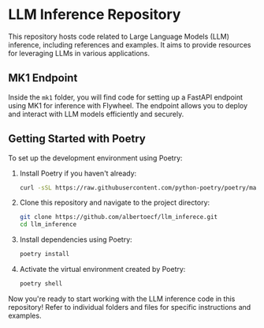 # LLM Inference Repository

This repository hosts code related to Large Language Models (LLM) inference, including references and examples. It aims to provide resources for leveraging LLMs in various applications.

## MK1 Endpoint

Inside the `mk1` folder, you will find code for setting up a FastAPI endpoint using MK1 for inference with Flywheel. The endpoint allows you to deploy and interact with LLM models efficiently and securely.



## Getting Started with Poetry

To set up the development environment using Poetry:

1. Install Poetry if you haven't already:
    ```bash
    curl -sSL https://raw.githubusercontent.com/python-poetry/poetry/master/get-poetry.py | python -
    ```

2. Clone this repository and navigate to the project directory:
    ```bash 
    git clone https://github.com/albertoecf/llm_inferece.git
    cd llm_inference
    ```

3. Install dependencies using Poetry:
    ```bash
    poetry install
    ```

4. Activate the virtual environment created by Poetry:
    ```bash
    poetry shell
    ```

Now you're ready to start working with the LLM inference code in this repository! Refer to individual folders and files for specific instructions and examples.

